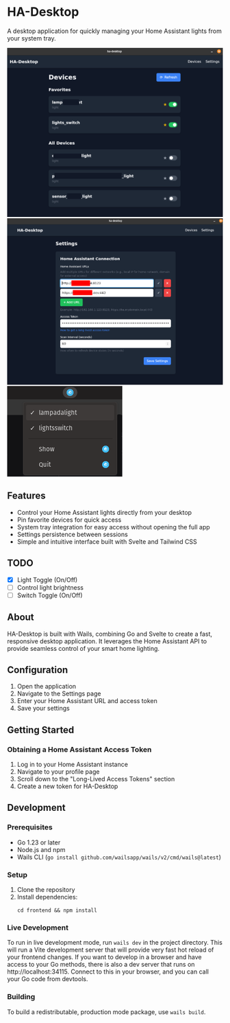 # HA-Desktop

A desktop application for quickly managing your Home Assistant lights from your system tray.

![Desktop Main Page](docs/desktop-1.png)
![Settings Page](docs/desktop-2.png)
![System Tray Integration](docs/systray.png)

## Features

- Control your Home Assistant lights directly from your desktop
- Pin favorite devices for quick access
- System tray integration for easy access without opening the full app
- Settings persistence between sessions
- Simple and intuitive interface built with Svelte and Tailwind CSS

## TODO
- [x] Light Toggle (On/Off)
- [ ] Control light brightness
- [ ] Switch Toggle (On/Off)

## About

HA-Desktop is built with Wails, combining Go and Svelte to create a fast, responsive desktop application. It leverages the Home Assistant API to provide seamless control of your smart home lighting.

## Configuration

1. Open the application
2. Navigate to the Settings page
3. Enter your Home Assistant URL and access token
4. Save your settings

## Getting Started

### Obtaining a Home Assistant Access Token

1. Log in to your Home Assistant instance
2. Navigate to your profile page
3. Scroll down to the "Long-Lived Access Tokens" section
4. Create a new token for HA-Desktop

## Development

### Prerequisites

- Go 1.23 or later
- Node.js and npm
- Wails CLI (`go install github.com/wailsapp/wails/v2/cmd/wails@latest`)

### Setup

1. Clone the repository
2. Install dependencies:
   ```
   cd frontend && npm install
   ```

### Live Development

To run in live development mode, run `wails dev` in the project directory. This will run a Vite development
server that will provide very fast hot reload of your frontend changes. If you want to develop in a browser
and have access to your Go methods, there is also a dev server that runs on http://localhost:34115. Connect
to this in your browser, and you can call your Go code from devtools.

### Building

To build a redistributable, production mode package, use `wails build`.


